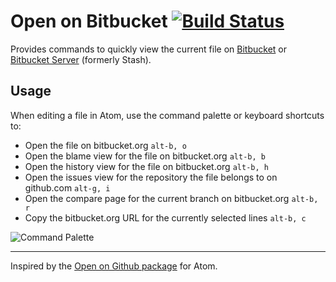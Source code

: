 # Open on Bitbucket [![Build Status](https://travis-ci.org/mark-adams/open-on-bitbucket.svg?branch=master)](https://travis-ci.org/mark-adams/open-on-bitbucket)

Provides commands to quickly view the current file on [Bitbucket](https://bitbucket.org) or [Bitbucket Server](https://www.atlassian.com/software/bitbucket/server) (formerly Stash).

## Usage

When editing a file in Atom, use the command palette or keyboard shortcuts to:

- Open the file on bitbucket.org `alt-b, o`
- Open the blame view for the file on bitbucket.org `alt-b, b`
- Open the history view for the file on bitbucket.org `alt-b, h`
- Open the issues view for the repository the file belongs to on github.com `alt-g, i`
- Open the compare page for the current branch on bitbucket.org `alt-b, r`
- Copy the bitbucket.org URL for the currently selected lines `alt-b, c`

![Command Palette](https://cloud.githubusercontent.com/assets/472350/7668596/86267acc-fc06-11e4-92e4-8737a632a021.png)



---

Inspired by the [Open on Github package][open-on-github] for Atom.

[open-on-github]: https://github.com/atom/open-on-github
